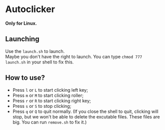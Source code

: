 # Autoclicker
**Only for Linux.**
## Launching
Use the `launch.sh` to launch.  
Maybe you don't have the right to launch. You can type `chmod 777 launch.sh` in your shell to fix this.
## How to use?
- Press `l` or `L` to start clicking left key;  
- Press `m` or `M` to start clicking roller;  
- Press `r` or `R` to start clicking right key;  
- Press `s` or `S` to stop clicking;  
- Press `q` or `Q` to quit normally. (If you close the shell to quit, clicking will stop, but we won't be able to delete the excutable files. These files are big. You can run `remove.sh` to fix it.)
